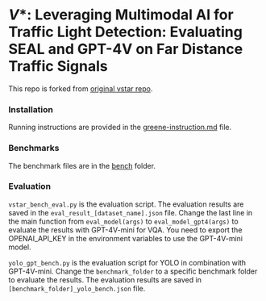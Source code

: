 # *V*\*: Leveraging Multimodal AI for Traffic Light Detection: Evaluating SEAL and GPT-4V on Far Distance Traffic Signals

This repo is forked from [original vstar repo](https://github.com/penghao-wu/vstar).

### Installation
Running instructions are provided in the [greene-instruction.md](greene-instruction.md) file.

### Benchmarks
The benchmark files are in the [bench](bench) folder.

### Evaluation
`vstar_bench_eval.py` is the evaluation script. The evaluation results are saved in the `eval_result_[dataset_name].json` file. Change the last line in the main function from `eval_model(args)` to `eval_model_gpt4(args)` to evaluate the results with GPT-4V-mini for VQA. You need to export the OPENAI_API_KEY in the environment variables to use the GPT-4V-mini model.

`yolo_gpt_bench.py` is the evaluation script for YOLO in combination with GPT-4V-mini. Change the `benchmark_folder` to a specific benchmark folder to evaluate the results. The evaluation results are saved in `[benchmark_folder]_yolo_bench.json` file.
